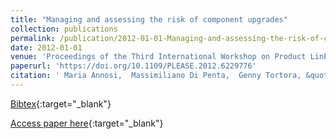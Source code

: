 ```yaml
---
title: "Managing and assessing the risk of component upgrades"
collection: publications
permalink: /publication/2012-01-01-Managing-and-assessing-the-risk-of-component-upgrades
date: 2012-01-01
venue: 'Proceedings of the Third International Workshop on Product LinE Approaches in Software Engineering, PLEASE 2012, Zurich, Switzerland, June 4, 2012'
paperurl: 'https://doi.org/10.1109/PLEASE.2012.6229776'
citation: ' Maria Annosi,  Massimiliano Di Penta,  Genny Tortora, &quot;Managing and assessing the risk of component upgrades.&quot; Proceedings of the Third International Workshop on Product LinE Approaches in Software Engineering, PLEASE 2012, Zurich, Switzerland, June 4, 2012, 2012.'
---
```

[Bibtex](https://dblp.org/rec/bib/conf/icse/AnnosiPT12){:target="_blank"}

[Access paper here](https://doi.org/10.1109/PLEASE.2012.6229776){:target="_blank"}

